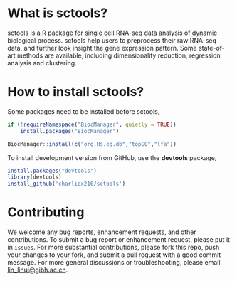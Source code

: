 # What is sctools?
sctools is a R package for single cell RNA-seq data analysis of dynamic biological process. sctools help users to preprocess their raw RNA-seq data, and further look insight the gene expression pattern. Some state-of-art methods are available, including dimensionality reduction, regression analysis and clustering.

# How to install sctools?
Some packages need to be installed before sctools,
```R
if (!requireNamespace("BiocManager", quietly = TRUE))
    install.packages("BiocManager")

BiocManager::install(c("org.Hs.eg.db","topGO","lfa"))
```

To install development version from GitHub, use the __devtools__ package,
```R
install.packages("devtools")
library(devtools)
install_github('charliex210/sctools')
```
# Contributing
We welcome any bug reports, enhancement requests, and other contributions. To submit a bug report or enhancement request, please put it in `issues`. For more substantial contributions, please fork this repo, push your changes to your fork, and submit a pull request with a good commit message. For more general discussions or troubleshooting, please email <lin_lihui@gibh.ac.cn>.
